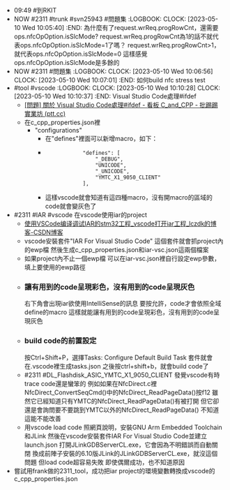 - 09:49 #到RKIT
- NOW #2311 #trunk #svn25943 #問題集
  :LOGBOOK:
  CLOCK: [2023-05-10 Wed 10:05:40]
  :END:
  為什麼有了request.wrReq.progRowCnt，還需要ops.nfcOpOption.isSlcMode?
  request.wrReq.progRowCnt為1的話不就代表ops.nfcOpOption.isSlcMode=1了嗎？
  request.wrReq.progRowCnt>1，就代表ops.nfcOpOption.isSlcMode=0
  這樣感覺ops.nfcOpOption.isSlcMode是多餘的
- NOW #2311 #問題集
  :LOGBOOK:
  CLOCK: [2023-05-10 Wed 10:06:56]
  CLOCK: [2023-05-10 Wed 10:07:01]
  :END:
  如何build nfc stress test
- #tool #vscode 
  :LOGBOOK:
  CLOCK: [2023-05-10 Wed 10:10:28]
  CLOCK: [2023-05-10 Wed 10:10:37]
  :END:
  Visual Studio Code處理#ifdef
	- [[問題] 關於 Visual Studio Code處理#ifdef - 看板 C_and_CPP - 批踢踢實業坊 (ptt.cc)](https://www.ptt.cc/bbs/C_and_CPP/M.1622890002.A.7B7.html)
	- 在c_cpp_properties.json裡
		- "configurations"
			- 在"defines"裡面可以新增macro，如下：
			- ```
			              "defines": [
			                  "_DEBUG",
			                  "UNICODE",
			                  "_UNICODE",
			                  "YMTC_X1_9050_CLIENT"
			              ],
			  ```
			- 這樣vscode就會知道有這四種macro，沒有開macro的區域的code就會變灰色了
- #2311 #IAR #vscode
  在vscode使用iar的project
	- [使用VSCode编译调试IAR的stm32工程_vscode打开iar工程_lczdk的博客-CSDN博客](https://blog.csdn.net/lczdk/article/details/114639094)
	- vscode安裝套件"IAR For Visual Studio Code"
	  這個套件就會抓project內的ewp檔
	  然後生成c_cpp_properties.json和iar-vsc.json這兩個檔案
	- 如果project內不止一個ewp檔
	  可以在iar-vsc.json裡自行設定ewp參數，填上要使用的ewp路徑
	- ### 讓有用到的code呈現彩色，沒有用到的code呈現灰色
	  右下角會出現iar欲使用IntelliSense的訊息
	  要按允許，code才會依照全域define的macro
	  這樣就能讓有用到的code呈現彩色，沒有用到的code呈現灰色
	- ### build code的前置設定
	  按Ctrl+Shift+P，選擇Tasks: Configure Default Build Task
	  套件就會在.vscode裡生成tasks.json
	  之後按ctrl+shift+b，就會build code了
	- #2311 #DL_Flashdisk_ASIC_YMTC_X1_9050_CLIENT
	  發覺vscode有時trace code還是蠻笨的
	  例如如果在NfcDirect.c裡  NfcDirect_ConvertSeqCmd()中的NfcDirect_ReadPageData()按f12
	  雖然它已經知道只有YMTC的NfcDirect_ReadPageData()有被打開
	  但它卻還是會詢問要不要跳到YMTC以外的NfcDirect_ReadPageData()
	  不知道這能不能改善
	- 用vscode load code
	  照網頁說明，安裝GNU Arm Embedded Toolchain和JLink
	  然後在vscode安裝套件IAR For Visual Studio Code並建立launch.json
	  打開JLinkGDBServerCL.exe，它會因為不明錯誤而自動關閉
	  換成前陣子安裝的6.10版JLink的JLinkGDBServerCL.exe，就沒這個問題
	  但load code超容易失敗
	  即使偶爾成功，也不知道原因
- 嘗試用frank做的2311_tool，成功把iar project的環境變數轉換成vscode的c_cpp_properties.json